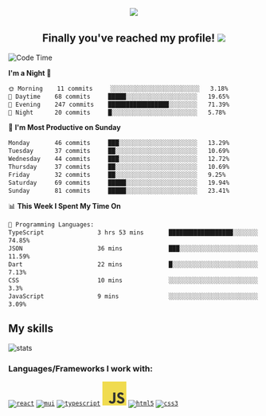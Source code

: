 <p align="center">
  <img src="https://user-images.githubusercontent.com/102032437/162972217-d9d013af-ed44-46cb-bd0c-aaf87b5200e7.gif">
</p>

<h2 align="center">
  Finally you've reached my profile!
  <img src="https://media.giphy.com/media/hvRJCLFzcasrR4ia7z/giphy.gif" width="28">
</h2>

<!--START_SECTION:waka-->
![Code Time](http://img.shields.io/badge/Code%20Time-0%20secs-blue)

**I'm a Night 🦉** 

```text
🌞 Morning    11 commits     ░░░░░░░░░░░░░░░░░░░░░░░░░   3.18% 
🌆 Daytime    68 commits     █████░░░░░░░░░░░░░░░░░░░░   19.65% 
🌃 Evening    247 commits    █████████████████░░░░░░░░   71.39% 
🌙 Night      20 commits     █░░░░░░░░░░░░░░░░░░░░░░░░   5.78%

```
📅 **I'm Most Productive on Sunday** 

```text
Monday       46 commits     ███░░░░░░░░░░░░░░░░░░░░░░   13.29% 
Tuesday      37 commits     ██░░░░░░░░░░░░░░░░░░░░░░░   10.69% 
Wednesday    44 commits     ███░░░░░░░░░░░░░░░░░░░░░░   12.72% 
Thursday     37 commits     ██░░░░░░░░░░░░░░░░░░░░░░░   10.69% 
Friday       32 commits     ██░░░░░░░░░░░░░░░░░░░░░░░   9.25% 
Saturday     69 commits     █████░░░░░░░░░░░░░░░░░░░░   19.94% 
Sunday       81 commits     █████░░░░░░░░░░░░░░░░░░░░   23.41%

```


📊 **This Week I Spent My Time On** 

```text
💬 Programming Languages: 
TypeScript               3 hrs 53 mins       ██████████████████░░░░░░░   74.85% 
JSON                     36 mins             ███░░░░░░░░░░░░░░░░░░░░░░   11.59% 
Dart                     22 mins             █░░░░░░░░░░░░░░░░░░░░░░░░   7.13% 
CSS                      10 mins             ░░░░░░░░░░░░░░░░░░░░░░░░░   3.3% 
JavaScript               9 mins              ░░░░░░░░░░░░░░░░░░░░░░░░░   3.09%

```


<!--END_SECTION:waka-->

<h2>My skills</h2>

<img src="https://github-readme-stats.vercel.app/api?username=etczrn&count_private=true&show_icons=true&hide_border=true&bg_color=45deg,185a9d,43cea2&title_color=ffffff&text_color=ffffff&icon_color=ffffff" alt="stats">

### Languages/Frameworks I work with:

<code><a href="https://reactjs.org/"><img alt="react" title="react" src="https://cdn.jsdelivr.net/gh/devicons/devicon/icons/react/react-original.svg" height="48"></a></code>
<code><a href="https://mui.com/"><img alt="mui" title="mui" src="https://cdn.jsdelivr.net/gh/devicons/devicon/icons/materialui/materialui-original.svg" height="48"></a></code>
<code><a href="https://www.typescriptlang.org/"><img alt="typescript" title="typescript" src="https://cdn.jsdelivr.net/gh/devicons/devicon/icons/typescript/typescript-original.svg" height="48"></a></code>
<code><a href="https://developer.mozilla.org/en-US/docs/Web/JavaScript"><img alt="JavaScript" title="JavaScript" src="https://raw.githubusercontent.com/github/explore/80688e429a7d4ef2fca1e82350fe8e3517d3494d/topics/javascript/javascript.png" height="48"></a></code>
<code><a href="https://dev.w3.org/html5/html-author/"><img alt="html5" title="html5" src="https://cdn.jsdelivr.net/gh/devicons/devicon/icons/html5/html5-original.svg" height="48"></a></code>
<code><a href="https://www.w3.org/TR/css/"><img alt="css3" title="css3" src="https://cdn.jsdelivr.net/gh/devicons/devicon/icons/css3/css3-original.svg" height="48"></a></code>
